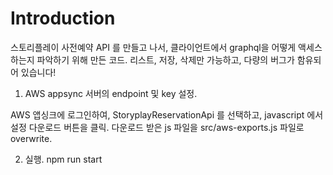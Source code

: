# Introduction

스토리플레이 사전예약 API 를 만들고 나서, 클라이언트에서 graphql을 어떻게 액세스하는지 파악하기 위해 만든 코드.
리스트, 저장, 삭제만 가능하고, 다량의 버그가 함유되어 있습니다!

1. AWS appsync 서버의 endpoint 및 key 설정.

AWS 앱싱크에 로그인하여, StoryplayReservationApi 를 선택하고, javascript 에서 설정 다운로드 버튼을 클릭.
다운로드 받은 js 파일을 src/aws-exports.js 파일로 overwrite.

2. 실행.
npm run start


